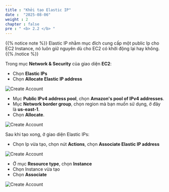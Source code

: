 ```yaml
---
title : "Khởi tạo Elastic IP"
date :  "2025-08-06"
weight : 2
chapter : false
pre : " <b> 2.2 </b> "
---
```


{{% notice note %}}
Elastic IP nhằm mục đích cung cấp một public Ip cho EC2 Instance, nó luôn giữ nguyên dù cho EC2 có khởi động lại hay không.
{{% /notice %}}

Trong mục **Network & Security** của giao diện **EC2**:
- Chọn **Elastic IPs**
- Chọn **Allocate Elastic IP address**

![Create Account](/NestJS-AWS-workshop/images/2/IP.png)

- Mục **Public IPv4 address pool**, chọn **Amazon's pool of IPv4 addresses**.
- Mục **Network border group**, chọn region mà bạn muốn sử dụng, ở đây là **us-east-1**.
- Chọn **Allocate**.

![Create Account](/NestJS-AWS-workshop/images/2/IP2.PNG)

Sau khi tạo xong, ở giao diện Elastic IPs:
- Chọn Ip vừa tạo, chọn nút **Actions**, chọn **Associate Elastic IP address**

![Create Account](/NestJS-AWS-workshop/images/2/IP3.png)

- Ở mục **Resource type**, chọn **Instance**
- Chọn Instance vừa tạo
- Chọn **Associate**

![Create Account](/NestJS-AWS-workshop/images/2/IP4.PNG)